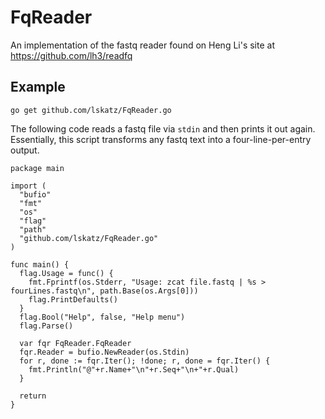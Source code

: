 # FqReader

An implementation of the fastq reader found on Heng Li's site at https://github.com/lh3/readfq


## Example

    go get github.com/lskatz/FqReader.go

The following code reads a fastq file via `stdin` and then prints it out again.
Essentially, this script transforms any fastq text into a four-line-per-entry
output.

    package main

    import (
      "bufio"
      "fmt"
      "os"
      "flag"
      "path"
      "github.com/lskatz/FqReader.go"
    )

    func main() {
      flag.Usage = func() {
        fmt.Fprintf(os.Stderr, "Usage: zcat file.fastq | %s > fourLines.fastq\n", path.Base(os.Args[0]))
        flag.PrintDefaults()
      }
      flag.Bool("Help", false, "Help menu")
      flag.Parse()

      var fqr FqReader.FqReader
      fqr.Reader = bufio.NewReader(os.Stdin)
      for r, done := fqr.Iter(); !done; r, done = fqr.Iter() {
        fmt.Println("@"+r.Name+"\n"+r.Seq+"\n+"+r.Qual)
      }

      return
    }

